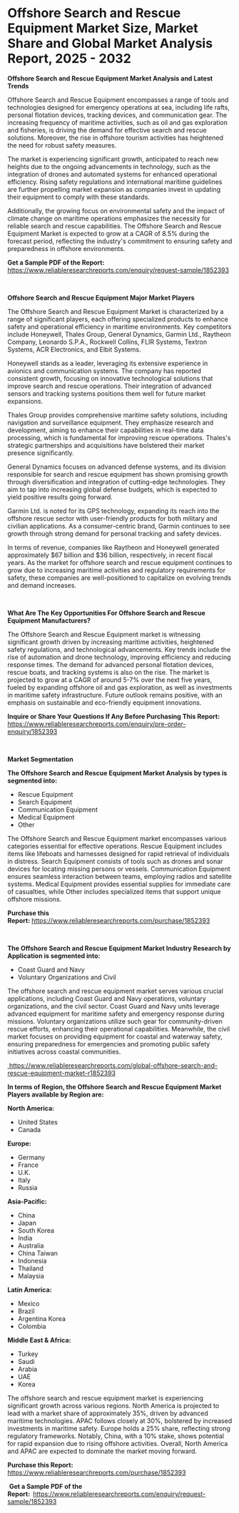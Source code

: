 <p><h1>Offshore Search and Rescue Equipment Market Size, Market Share and Global Market Analysis Report, 2025 - 2032</h1></p><p><strong>Offshore Search and Rescue Equipment Market Analysis and Latest Trends</strong></p>
<p><p>Offshore Search and Rescue Equipment encompasses a range of tools and technologies designed for emergency operations at sea, including life rafts, personal flotation devices, tracking devices, and communication gear. The increasing frequency of maritime activities, such as oil and gas exploration and fisheries, is driving the demand for effective search and rescue solutions. Moreover, the rise in offshore tourism activities has heightened the need for robust safety measures.</p><p>The market is experiencing significant growth, anticipated to reach new heights due to the ongoing advancements in technology, such as the integration of drones and automated systems for enhanced operational efficiency. Rising safety regulations and international maritime guidelines are further propelling market expansion as companies invest in updating their equipment to comply with these standards. </p><p>Additionally, the growing focus on environmental safety and the impact of climate change on maritime operations emphasizes the necessity for reliable search and rescue capabilities. The Offshore Search and Rescue Equipment Market is expected to grow at a CAGR of 8.5% during the forecast period, reflecting the industry's commitment to ensuring safety and preparedness in offshore environments.</p></p>
<p><strong>Get a Sample PDF of the Report:&nbsp;</strong> <a href="https://www.reliableresearchreports.com/enquiry/request-sample/1852393?utm_campaign=2283&utm_medium=2&utm_source=Github&utm_content=ia&utm_term=16042025&utm_id=offshore-search-and-rescue-equipment">https://www.reliableresearchreports.com/enquiry/request-sample/1852393</a></p>
<p>&nbsp;</p>
<p><strong>Offshore Search and Rescue Equipment Major Market Players</strong></p>
<p><p>The Offshore Search and Rescue Equipment Market is characterized by a range of significant players, each offering specialized products to enhance safety and operational efficiency in maritime environments. Key competitors include Honeywell, Thales Group, General Dynamics, Garmin Ltd., Raytheon Company, Leonardo S.P.A., Rockwell Collins, FLIR Systems, Textron Systems, ACR Electronics, and Elbit Systems.</p><p>Honeywell stands as a leader, leveraging its extensive experience in avionics and communication systems. The company has reported consistent growth, focusing on innovative technological solutions that improve search and rescue operations. Their integration of advanced sensors and tracking systems positions them well for future market expansions.</p><p>Thales Group provides comprehensive maritime safety solutions, including navigation and surveillance equipment. They emphasize research and development, aiming to enhance their capabilities in real-time data processing, which is fundamental for improving rescue operations. Thales's strategic partnerships and acquisitions have bolstered their market presence significantly.</p><p>General Dynamics focuses on advanced defense systems, and its division responsible for search and rescue equipment has shown promising growth through diversification and integration of cutting-edge technologies. They aim to tap into increasing global defense budgets, which is expected to yield positive results going forward.</p><p>Garmin Ltd. is noted for its GPS technology, expanding its reach into the offshore rescue sector with user-friendly products for both military and civilian applications. As a consumer-centric brand, Garmin continues to see growth through strong demand for personal tracking and safety devices.</p><p>In terms of revenue, companies like Raytheon and Honeywell generated approximately $67 billion and $36 billion, respectively, in recent fiscal years. As the market for offshore search and rescue equipment continues to grow due to increasing maritime activities and regulatory requirements for safety, these companies are well-positioned to capitalize on evolving trends and demand increases.</p></p>
<p>&nbsp;</p>
<p><strong>What Are The Key Opportunities For Offshore Search and Rescue Equipment Manufacturers?</strong></p>
<p><p>The Offshore Search and Rescue Equipment market is witnessing significant growth driven by increasing maritime activities, heightened safety regulations, and technological advancements. Key trends include the rise of automation and drone technology, improving efficiency and reducing response times. The demand for advanced personal flotation devices, rescue boats, and tracking systems is also on the rise. The market is projected to grow at a CAGR of around 5-7% over the next five years, fueled by expanding offshore oil and gas exploration, as well as investments in maritime safety infrastructure. Future outlook remains positive, with an emphasis on sustainable and eco-friendly equipment innovations.</p></p>
<p><strong>Inquire or Share Your Questions If Any Before Purchasing This Report:</strong> <a href="https://www.reliableresearchreports.com/enquiry/pre-order-enquiry/1852393?utm_campaign=2283&utm_medium=2&utm_source=Github&utm_content=ia&utm_term=16042025&utm_id=offshore-search-and-rescue-equipment">https://www.reliableresearchreports.com/enquiry/pre-order-enquiry/1852393</a></p>
<p>&nbsp;</p>
<p><strong>Market Segmentation</strong></p>
<p><strong>The Offshore Search and Rescue Equipment Market Analysis by types is segmented into:</strong></p>
<p><ul><li>Rescue Equipment</li><li>Search Equipment</li><li>Communication Equipment</li><li>Medical Equipment</li><li>Other</li></ul></p>
<p><p>The Offshore Search and Rescue Equipment market encompasses various categories essential for effective operations. Rescue Equipment includes items like lifeboats and harnesses designed for rapid retrieval of individuals in distress. Search Equipment consists of tools such as drones and sonar devices for locating missing persons or vessels. Communication Equipment ensures seamless interaction between teams, employing radios and satellite systems. Medical Equipment provides essential supplies for immediate care of casualties, while Other includes specialized items that support unique offshore missions.</p></p>
<p><strong>Purchase this Report:&nbsp;</strong><a href="https://www.reliableresearchreports.com/purchase/1852393?utm_campaign=2283&utm_medium=2&utm_source=Github&utm_content=ia&utm_term=16042025&utm_id=offshore-search-and-rescue-equipment">https://www.reliableresearchreports.com/purchase/1852393</a></p>
<p>&nbsp;</p>
<p><strong>The Offshore Search and Rescue Equipment Market Industry Research by Application is segmented into:</strong></p>
<p><ul><li>Coast Guard and Navy</li><li>Voluntary Organizations and Civil</li></ul></p>
<p><p>The offshore search and rescue equipment market serves various crucial applications, including Coast Guard and Navy operations, voluntary organizations, and the civil sector. Coast Guard and Navy units leverage advanced equipment for maritime safety and emergency response during missions. Voluntary organizations utilize such gear for community-driven rescue efforts, enhancing their operational capabilities. Meanwhile, the civil market focuses on providing equipment for coastal and waterway safety, ensuring preparedness for emergencies and promoting public safety initiatives across coastal communities.</p></p>
<p><a href="https://www.reliableresearchreports.com/global-offshore-search-and-rescue-equipment-market-r1852393?utm_campaign=2283&utm_medium=2&utm_source=Github&utm_content=ia&utm_term=16042025&utm_id=offshore-search-and-rescue-equipment">&nbsp;https://www.reliableresearchreports.com/global-offshore-search-and-rescue-equipment-market-r1852393</a></p>
<p><strong>In terms of Region, the Offshore Search and Rescue Equipment Market Players available by Region are:</strong></p>
<p>
    <p> <strong> North America: </strong>
        <ul>
            <li>United States</li>
            <li>Canada</li>
        </ul>
        </p> 
    <p> <strong> Europe: </strong>
        <ul>
            <li>Germany</li>
            <li>France</li>
            <li>U.K.</li>
            <li>Italy</li>
            <li>Russia</li>
        </ul>
        </p> 
    <p> <strong> Asia-Pacific: </strong>
        <ul>
            <li>China</li>
            <li>Japan</li>
            <li>South Korea</li>
            <li>India</li>
            <li>Australia</li>
            <li>China Taiwan</li>
            <li>Indonesia</li>
            <li>Thailand</li>
            <li>Malaysia</li>
        </ul>
        </p> 
    <p> <strong> Latin America: </strong>
        <ul>
            <li>Mexico</li>
            <li>Brazil</li>
            <li>Argentina Korea</li>
            <li>Colombia</li>
        </ul>
        </p> 
    <p> <strong> Middle East & Africa: </strong>
        <ul>
            <li>Turkey</li>
            <li>Saudi</li>
            <li>Arabia</li>
            <li>UAE</li>
            <li>Korea</li>
        </ul>
    </p>
    </p>
<p><p>The offshore search and rescue equipment market is experiencing significant growth across various regions. North America is projected to lead with a market share of approximately 35%, driven by advanced maritime technologies. APAC follows closely at 30%, bolstered by increased investments in maritime safety. Europe holds a 25% share, reflecting strong regulatory frameworks. Notably, China, with a 10% stake, shows potential for rapid expansion due to rising offshore activities. Overall, North America and APAC are expected to dominate the market moving forward.</p></p>
<p><strong>Purchase this Report: </strong><a href="https://www.reliableresearchreports.com/purchase/1852393?utm_campaign=2283&utm_medium=2&utm_source=Github&utm_content=ia&utm_term=16042025&utm_id=offshore-search-and-rescue-equipment">https://www.reliableresearchreports.com/purchase/1852393</a></p>
<p>&nbsp;<strong>Get a Sample PDF of the Report:&nbsp;&nbsp;</strong><a href="https://www.reliableresearchreports.com/enquiry/request-sample/1852393?utm_campaign=2283&utm_medium=2&utm_source=Github&utm_content=ia&utm_term=16042025&utm_id=offshore-search-and-rescue-equipment">https://www.reliableresearchreports.com/enquiry/request-sample/1852393</a></p>
<p><strong></strong></p>
<p><p></p><p></p><p></p></p>